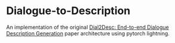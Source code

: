# Dialogue-to-Description
An implementation of the original [Dial2Desc: End-to-end Dialogue Description Generation](https://arxiv.org/abs/1811.00185) paper architecture using pytorch lightning.
